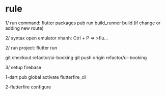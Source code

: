 # rule

1/ run command: flutter packages pub run build_runner build (if change or adding new route)

2/ syntax open emulator nhanh: Ctrl + P => >flu...

2/ run project: flutter run

git checkout refactor/ui-booking
git push origin refactor/ui-booking


3/ setup firebase 

1-dart pub global activate flutterfire_cli
		
2-flutterfire configure
